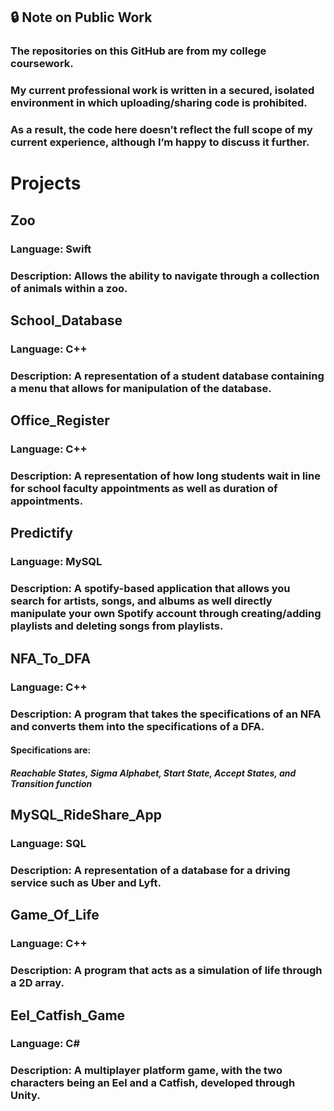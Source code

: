 ## 🔒 Note on Public Work

### The repositories on this GitHub are from my college coursework.
### My current professional work is written in a secured, isolated environment in which uploading/sharing code is prohibited.
### As a result, the code here doesn’t reflect the full scope of my current experience, although I’m happy to discuss it further.

# Projects

## Zoo
### Language: Swift
### Description: Allows the ability to navigate through a collection of animals within a zoo.

## School_Database
### Language: C++
### Description: A representation of a student database containing a menu that allows for manipulation of the database.

## Office_Register
### Language: C++
### Description: A representation of how long students wait in line for school faculty appointments as well as duration of appointments.

## Predictify
### Language: MySQL
### Description: A spotify-based application that allows you search for artists, songs, and albums as well directly manipulate your own Spotify account through creating/adding playlists and deleting songs from playlists.

## NFA_To_DFA
### Language: C++
### Description: A program that takes the specifications of an NFA and converts them into the specifications of a DFA.
#### Specifications are:
##### Reachable States, Sigma Alphabet, Start State, Accept States, and Transition function

## MySQL_RideShare_App
### Language: SQL
### Description: A representation of a database for a driving service such as Uber and Lyft.

## Game_Of_Life
### Language: C++
### Description: A program that acts as a simulation of life through a 2D array.

## Eel_Catfish_Game
### Language: C#
### Description: A multiplayer platform game, with the two characters being an Eel and a Catfish, developed through Unity.
